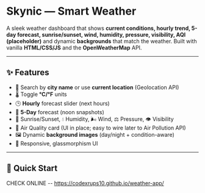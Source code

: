 # Skynic — Smart Weather

A sleek weather dashboard that shows **current conditions, hourly trend, 5-day forecast, sunrise/sunset, wind, humidity, pressure, visibility, AQI (placeholder)** and dynamic **backgrounds** that match the weather. Built with vanilla **HTML/CSS/JS** and the **OpenWeatherMap** API.

---

## ✨ Features

- 🔎 Search by **city name** or use **current location** (Geolocation API)
- 🌡 Toggle **°C/°F** units
- 🕒 **Hourly** forecast slider (next hours)
- 📅 **5-Day** forecast (noon snapshots)
- 🌄 Sunrise/Sunset, 💧 Humidity, 🌬 Wind, ⚖ Pressure, 👁 Visibility
- 🫧 Air Quality card (UI in place; easy to wire later to Air Pollution API)
- 🖼 Dynamic **background images** (day/night + condition-aware)
- 📱 Responsive, glassmorphism UI

---

## 🚀 Quick Start
CHECK ONLINE -- https://codexrups10.github.io/weather-app/
